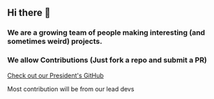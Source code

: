 ## Hi there 👋

### We are a growing team of people making interesting (and sometimes weird) projects.
### We allow Contributions (Just fork a repo and submit a PR)

[Check out our President's GitHub](https://www.GitHub.com/DanielLMcGuire)

Most contribution will be from our lead devs


